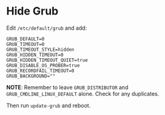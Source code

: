 # Hide Grub

Edit `/etc/default/grub` and add:
```
GRUB_DEFAULT=0
GRUB_TIMEOUT=0
GRUB_TIMEOUT_STYLE=hidden
GRUB_HIDDEN_TIMEOUT=0
GRUB_HIDDEN_TIMEOUT_QUIET=true
GRUB_DISABLE_OS_PROBER=true
GRUB_RECORDFAIL_TIMEOUT=0
GRUB_BACKGROUND=""
```

**NOTE**: Remember to leave `GRUB_DISTRIBUTOR` and `GRUB_CMDLINE_LINUX_DEFAULT` alone. Check for any duplicates.

Then run `update-grub` and reboot.